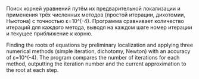 Поиск корней уравнений путём их предварительной локализации и применения трёх численных методов (простой итерации, дихотомии, Ньютона) с точностью ε=10^(-4). 
Программа сравнивает количество итераций для каждого метода, выводя на каждом шаге номер итерации и текущее приближение к корню.

Finding the roots of equations by preliminary localization and applying three numerical methods (simple iteration, dichotomy, Newton) with an accuracy of ε=10^(-4).
The program compares the number of iterations for each method, outputting the iteration number and the current approximation to the root at each step.
